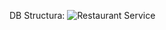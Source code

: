 DB Structura:
![Restaurant Service](https://github.com/user-attachments/assets/f1cb6441-b4cf-4dc5-87f9-2c8ffcd14b02)
